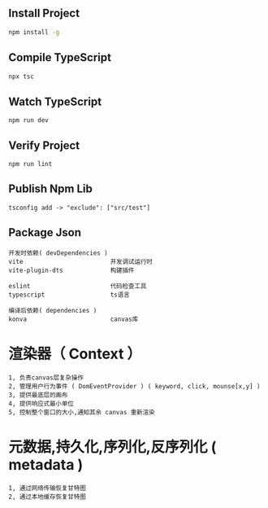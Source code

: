 ## Install Project

```bash
npm install -g
```

## Compile TypeScript

```bash
npx tsc
```

## Watch TypeScript

```
npm run dev
```

## Verify Project

```
npm run lint
```

## Publish Npm Lib
```
tsconfig add -> "exclude": ["src/test"]
```

## Package Json
```
开发时依赖( devDependencies )           
vite                        开发调试运行时
vite-plugin-dts             构建插件
            
eslint                      代码检查工具
typescript                  ts语言

编译后依赖( dependencies )
konva                       canvas库
```

# 渲染器（ Context ）
```
1, 负责canvas层复杂操作
2, 管理用户行为事件 ( DomEventProvider ) ( keyword, click, mounse[x,y] )     
3, 提供最底层的画布  
4, 提供响应式最小单位
5, 控制整个窗口的大小,通知其余 canvas 重新渲染  
```

# 元数据,持久化,序列化,反序列化 ( metadata )
```
1, 通过网络传输恢复甘特图
2, 通过本地缓存恢复甘特图
```
